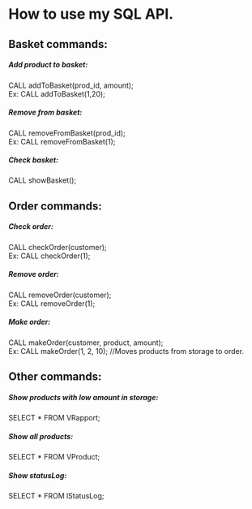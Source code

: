 # How to use my SQL API.

## Basket commands:

##### Add product to basket:
CALL addToBasket(prod_id, amount);  
Ex: CALL addToBasket(1,20);

##### Remove from basket:
CALL removeFromBasket(prod_id);  
Ex: CALL removeFromBasket(1);

##### Check basket:
CALL showBasket();

## Order commands:

##### Check order:
CALL checkOrder(customer);  
Ex: CALL checkOrder(1);

##### Remove order:
CALL removeOrder(customer);  
Ex: CALL removeOrder(1);

##### Make order:
CALL makeOrder(customer, product, amount);  
Ex: CALL makeOrder(1, 2, 10); //Moves products from storage to order.

## Other commands:

##### Show products with low amount in storage:
SELECT * FROM VRapport;

##### Show all products:
SELECT * FROM VProduct;

##### Show statusLog:
SELECT * FROM lStatusLog;
